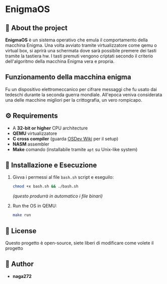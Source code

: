 # EnigmaOS

## 🔐 About the project

**EnigmaOS** è un sistema operativo che emula il comportamento della macchina Enigma. Una volta avviato tramite virtualizzatore come qemu o virtual box, si aprirà una schermata dove sarà possibile premere dei tasti tramite la tastiera hw. I tasti premuti vengono criptati secondo il criterio dell'algoritmo della macchina Enigma vera e propria.


## Funzionamento della macchina enigma
Fu un dispositivo elettromeccanico per cifrare messaggi che fu usato dai tedeschi durante la seconda guerra mondiale. 
All'epoca veniva considerata una delle macchine migliori per la crittografia, un vero rompicapo.



## ⚙️ Requirements

- A **32-bit or higher** CPU architecture
- **QEMU** virtualizzatore
- **C cross compiler** (guarda [OSDev Wiki](https://wiki.osdev.org/GCC_Cross-Compiler) per il setup)
- **NASM** assembler
- **Make** comando (installabile tramite `apt` su Unix-like system)

## 🚀 Installazione e Esecuzione

1. Givva i permessi al file `bash.sh` script e eseguilo:
   ```sh
   chmod +x bash.sh && ./bash.sh
   ```
   *(questo produrrà in automatico i file binari)*

2. Run the OS in QEMU:
   ```sh
   make run
   ```

## 📜 License

Questo progetto è open-source, siete liberi di modificare come volete il progetto

## 👤 Author

- **naga272**
